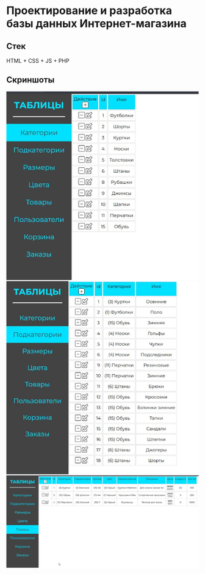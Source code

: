 # Проектирование и разработка базы данных Интернет-магазина 
## Стек
HTML + CSS + JS + PHP
## Скриншоты
![](img/1.jpg)
![](img/2.jpg)
![](img/3.jpg)